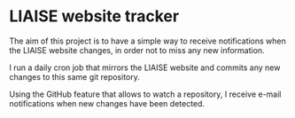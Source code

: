 # LIAISE website tracker

The aim of this project is to have a simple way to receive notifications when the LIAISE website changes, in order not to miss any new information.

I run a daily cron job that mirrors the LIAISE website and commits any new changes to this same git repository.

Using the GitHub feature that allows to watch a repository, I receive e-mail notifications when new changes have been detected.

